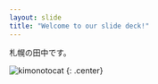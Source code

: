 ```yaml
---
layout: slide
title: "Welcome to our slide deck!"
---
```


札幌の田中です。

![kimonotocat](https://octodex.github.com/images/kimonotocat.png)
{: .center}
